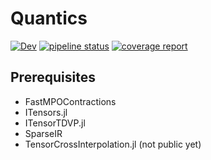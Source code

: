 # Quantics

[![Dev](https://img.shields.io/badge/docs-dev-blue.svg)](https://tensors4fields.gitlab.io/Quantics.jl/dev/index.html)
[![pipeline status](https://gitlab.com/tensors4fields/Quantics.jl/badges/main/pipeline.svg)](https://gitlab.com/tensors4fields/Quantics.jl/-/commits/main)
[![coverage report](https://gitlab.com/tensors4fields/Quantics.jl/badges/main/coverage.svg)](https://gitlab.com/tensors4fields/Quantics.jl/-/commits/main)

## Prerequisites
* FastMPOContractions
* ITensors.jl
* ITensorTDVP.jl
* SparseIR
* TensorCrossInterpolation.jl (not public yet)
